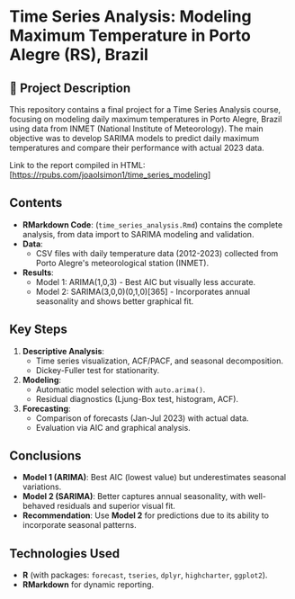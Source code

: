 # Time Series Analysis: Modeling Maximum Temperature in Porto Alegre (RS), Brazil

## 📌 Project Description
This repository contains a final project for a Time Series Analysis course, focusing on modeling daily maximum temperatures in Porto Alegre, Brazil using data from INMET (National Institute of Meteorology). The main objective was to develop SARIMA models to predict daily maximum temperatures and compare their performance with actual 2023 data.

Link to the report compiled in HTML: [https://rpubs.com/joaolsimon1/time_series_modeling]

## Contents
- **RMarkdown Code**: (`time_series_analysis.Rmd`) contains the complete analysis, from data import to SARIMA modeling and validation.
- **Data**:
  - CSV files with daily temperature data (2012-2023) collected from Porto Alegre's meteorological station (INMET).
- **Results**:
  - Model 1: ARIMA(1,0,3) - Best AIC but visually less accurate.
  - Model 2: SARIMA(3,0,0)(0,1,0)[365] - Incorporates annual seasonality and shows better graphical fit.

## Key Steps
1. **Descriptive Analysis**:
   - Time series visualization, ACF/PACF, and seasonal decomposition.
   - Dickey-Fuller test for stationarity.
2. **Modeling**:
   - Automatic model selection with `auto.arima()`.
   - Residual diagnostics (Ljung-Box test, histogram, ACF).
3. **Forecasting**:
   - Comparison of forecasts (Jan-Jul 2023) with actual data.
   - Evaluation via AIC and graphical analysis.

## Conclusions
- **Model 1 (ARIMA)**: Best AIC (lowest value) but underestimates seasonal variations.
- **Model 2 (SARIMA)**: Better captures annual seasonality, with well-behaved residuals and superior visual fit.
- **Recommendation**: Use **Model 2** for predictions due to its ability to incorporate seasonal patterns.

## Technologies Used
- **R** (with packages: `forecast`, `tseries`, `dplyr`, `highcharter`, `ggplot2`).
- **RMarkdown** for dynamic reporting.
